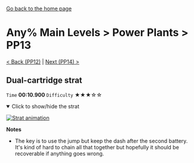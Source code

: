 [Go back to the home page](https://github.com/Doublevil/scbspeedrun)

# Any% Main Levels > Power Plants > PP13

[< Back (PP12)](https://github.com/Doublevil/scbspeedrun/blob/main/levels/any_ml/pp/PP12.md) | [Next (PP14) >](https://github.com/Doublevil/scbspeedrun/blob/main/levels/any_ml/pp/PP14.md)

## Dual-cartridge strat

`Time` **00:10.900** `Difficulty` ★★★☆☆
<details open>
  <summary>Click to show/hide the strat</summary>

  [![Strat animation](https://github.com/Doublevil/scbspeedrun/blob/main/media/levels/pp/PP13_DualStrat.webp)](https://github.com/Doublevil/scbspeedrun/blob/main/media/levels/pp/PP13_DualStrat.mp4?raw=true)

  **Notes**
  - The key is to use the jump but keep the dash after the second battery. It's kind of hard to chain all that together but hopefully it should be recoverable if anything goes wrong.
</details>
